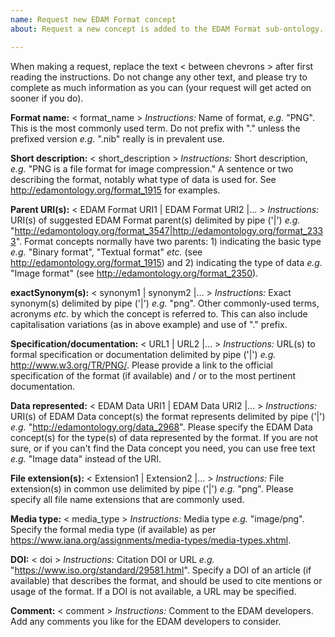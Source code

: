 ```yaml
---
name: Request new EDAM Format concept
about: Request a new concept is added to the EDAM Format sub-ontology.

---
```


When making a request, replace the text < between chevrons > after first reading the instructions.  Do not change any other text, and please try to complete as much information as you can (your request will get acted on sooner if you do).



**Format name:**  < format_name >
*Instructions:*  Name of format, *e.g.* "PNG".  This is the most commonly used term.  Do not prefix with "." unless the prefixed version *e.g.* ".nib" really is in prevalent use. 



**Short description:** < short_description >
*Instructions:* Short description, *e.g.* "PNG is a file format for image compression." A sentence or two describing the format, notably what type of data is used for.  See http://edamontology.org/format_1915 for examples.



**Parent URI(s):** < EDAM Format URI1 | EDAM Format URI2 |... >
*Instructions:* URI(s) of suggested EDAM Format parent(s) delimited by pipe ('|') *e.g.* "http://edamontology.org/format_3547|http://edamontology.org/format_2333". Format concepts normally have two parents: 1) indicating the basic type *e.g.* "Binary format", "Textual format" *etc.* (see http://edamontology.org/format_1915) and 2) indicating the type of data *e.g.* "Image format" (see http://edamontology.org/format_2350).



**exactSynonym(s):** < synonym1 | synonym2 |... >
*Instructions:* Exact synonym(s) delimited by pipe ('|') *e.g.* "png". Other commonly-used terms, acronyms *etc.* by which the concept is referred to.  This can also include capitalisation variations (as in above example) and use of "." prefix.


**Specification/documentation:** < URL1 | URL2 |... >
*Instructions:* URL(s) to formal specification or documentation delimited by pipe ('|') *e.g.* http://www.w3.org/TR/PNG/. Please provide a link to the official specification of the format (if available) and / or to the most pertinent documentation.




**Data represented:** < EDAM Data URI1 | EDAM Data URI2 |... >
*Instructions:* URI(s) of EDAM Data concept(s) the format represents delimited by pipe ('|') *e.g.* "http://edamontology.org/data_2968". Please specify the EDAM Data concept(s) for the type(s) of data represented by the format.  If you are not sure, or if you can't find the Data concept you need, you can use free text *e.g.* "Image data" instead of the URI.



**File extension(s):** < Extension1 | Extension2 |... >
*Instructions:* File extension(s) in common use delimited by pipe ('|') *e.g.* "png". Please specify all file name extensions that are commonly used.



**Media type:** < media_type >
*Instructions:* Media type *e.g.* "image/png". Specify the formal media type (if available) as per https://www.iana.org/assignments/media-types/media-types.xhtml.



**DOI:** < doi >
*Instructions:* Citation DOI or URL *e.g.* "https://www.iso.org/standard/29581.html". Specify a DOI of an article (if available) that describes the format, and should be used to cite mentions or usage of the format.  If a DOI is not available, a URL may be specified.



**Comment:** < comment >
*Instructions:* Comment to the EDAM developers. Add any comments you like for the EDAM developers to consider.
